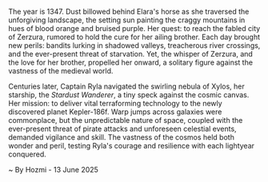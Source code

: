 
The year is 1347.  Dust billowed behind Elara's horse as she traversed the unforgiving landscape, the setting sun painting the craggy mountains in hues of blood orange and bruised purple.  Her quest: to reach the fabled city of Zerzura, rumored to hold the cure for her ailing brother. Each day brought new perils: bandits lurking in shadowed valleys, treacherous river crossings, and the ever-present threat of starvation. Yet, the whisper of Zerzura, and the love for her brother, propelled her onward, a solitary figure against the vastness of the medieval world.

Centuries later, Captain Ryla navigated the swirling nebula of Xylos, her starship, the *Stardust Wanderer*, a tiny speck against the cosmic canvas.  Her mission: to deliver vital terraforming technology to the newly discovered planet Kepler-186f.  Warp jumps across galaxies were commonplace, but the unpredictable nature of space, coupled with the ever-present threat of pirate attacks and unforeseen celestial events, demanded vigilance and skill.  The vastness of the cosmos held both wonder and peril, testing Ryla's courage and resilience with each lightyear conquered.

~ By Hozmi - 13 June 2025
